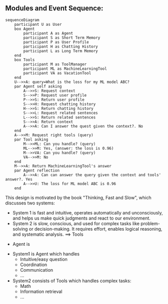 ## Modules and Event Sequence:

```mermaid
sequenceDiagram
    participant U as User
    box Agent
        participant A as Agent
        participant S as Short Term Memory
        participant P as User Profile
        participant H as Chatting History
        participant L as Long Term Memory
    end
    box Tools
        participant M as ToolManager
        participant ML as MachineLearningTool
        participant VA as VacationTool
    end
    U-->>A: query=What is the loss for my ML model ABC?
    par Agent self asking
        A-->>S: Request context
        S-->>P: Request user profile
        P-->>S: Return user profile
        S-->>H: Request chatting history
        H-->>S: Return chatting history
        S-->>L: Request related sentences
        L-->>S: Return related sentences
        S-->>A: Return context
        A-->>A: Can I answer the quest given the context?. No
    end
    A-->>M: Request right tools (query)
    par Tool asking
        M-->>ML: Can you handle? (query)
        ML-->>M: Yes, (answer: the loss is 0.96)
        M-->>VA: Can you handle? (query)
        VA-->>M: No
    end
    M-->>A: Return MachineLearningTool's answer
    par Agent reflection
        A-->>A: Can can answer the query given the context and tools' answer?. Yes
        A-->>U: The loss for ML model ABC is 0.96
    end
```

This design is motivated by the book "Thinking, Fast and Slow", which discusses two systems:
  + System 1 is fast and intuitive, operates automatically and unconsciously, and helps us make quick judgments and react to our environment. 
  + System 2 is slow, conscious, and used for complex tasks like problem-solving or decision-making. It requires effort, enables logical reasoning, and systematic analysis. ==> Tools
* Agent is 

- System1 is Agent which handles
  + Intuitive/easy question 
  + Coordination
  + Communication
  + ...
- System2 consists of Tools which handles complex tasks:
  + Math
  + Information retrieval
  + ...







